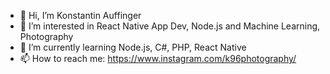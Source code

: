 - 👋 Hi, I’m Konstantin Auffinger
- 👀 I’m interested in React Native App Dev, Node.js and Machine Learning, Photography
- 🌱 I’m currently learning Node.js, C#, PHP, React Native
- 📫 How to reach me: https://www.instagram.com/k96photography/
